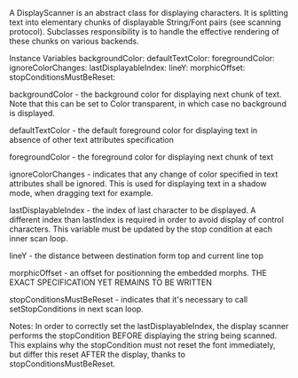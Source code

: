 A DisplayScanner is an abstract class for displaying characters.
It is splitting text into elementary chunks of displayable String/Font pairs (see scanning protocol).
Subclasses responsibility is to handle the effective rendering of these chunks on various backends.

Instance Variables
	backgroundColor:		<Color>
	defaultTextColor:		<Color>
	foregroundColor:		<Color>
	ignoreColorChanges:		<Boolean>
	lastDisplayableIndex:		<Integer>
	lineY:		<Number>
	morphicOffset:		<Point>
	stopConditionsMustBeReset:		<Boolean>

backgroundColor
	- the background color for displaying next chunk of text.
	Note that this can be set to Color transparent, in which case no background is displayed.

defaultTextColor
	- the default foreground color for displaying text in absence of other text attributes specification 

foregroundColor
	- the foreground color for displaying next chunk of text

ignoreColorChanges
	- indicates that any change of color specified in text attributes shall be ignored.
	This is used for displaying text in a shadow mode, when dragging text for example.

lastDisplayableIndex
	- the index of last character to be displayed.
	A different index than lastIndex is required in order to avoid display of control characters.
	This variable must be updated by the stop condition at each inner scan loop.

lineY
	- the distance between destination form top and current line top

morphicOffset
	- an offset for positionning the embedded morphs.
	THE EXACT SPECIFICATION YET REMAINS TO BE WRITTEN

stopConditionsMustBeReset
	- indicates that it's necessary to call setStopConditions in next scan loop.

Notes:
In order to correctly set the lastDisplayableIndex, the display scanner performs the stopCondition BEFORE displaying the string being scanned.
This explains why the stopCondition must not reset the font immediately, but differ this reset AFTER the display, thanks to stopConditionsMustBeReset.
